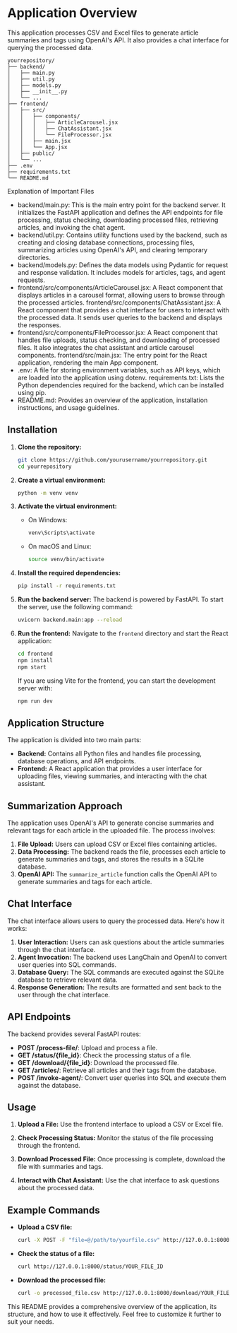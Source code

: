 # Application Overview

This application processes CSV and Excel files to generate article summaries and tags using OpenAI's API. It also provides a chat interface for querying the processed data.

```
yourrepository/
├── backend/
│   ├── main.py
│   ├── util.py
│   ├── models.py
│   ├── __init__.py
│   └── ...
├── frontend/
│   ├── src/
│   │   ├── components/
│   │   │   ├── ArticleCarousel.jsx
│   │   │   ├── ChatAssistant.jsx
│   │   │   └── FileProcessor.jsx
│   │   ├── main.jsx
│   │   └── App.jsx
│   ├── public/
│   └── ...
├── .env
├── requirements.txt
└── README.md
```

Explanation of Important Files
- backend/main.py: This is the main entry point for the backend server. It initializes the FastAPI application and defines the API endpoints for file processing, status checking, downloading processed files, retrieving articles, and invoking the chat agent.
- backend/util.py: Contains utility functions used by the backend, such as creating and closing database connections, processing files, summarizing articles using OpenAI's API, and clearing temporary directories.
- backend/models.py: Defines the data models using Pydantic for request and response validation. It includes models for articles, tags, and agent requests.
- frontend/src/components/ArticleCarousel.jsx: A React component that displays articles in a carousel format, allowing users to browse through the processed articles.
frontend/src/components/ChatAssistant.jsx: A React component that provides a chat interface for users to interact with the processed data. It sends user queries to the backend and displays the responses.
- frontend/src/components/FileProcessor.jsx: A React component that handles file uploads, status checking, and downloading of processed files. It also integrates the chat assistant and article carousel components.
frontend/src/main.jsx: The entry point for the React application, rendering the main App component.
- .env: A file for storing environment variables, such as API keys, which are loaded into the application using dotenv.
requirements.txt: Lists the Python dependencies required for the backend, which can be installed using pip.
- README.md: Provides an overview of the application, installation instructions, and usage guidelines.


## Installation

1. **Clone the repository:**
   ```bash
   git clone https://github.com/yourusername/yourrepository.git
   cd yourrepository
   ```

2. **Create a virtual environment:**
   ```bash
   python -m venv venv
   ```

3. **Activate the virtual environment:**
   - On Windows:
     ```bash
     venv\Scripts\activate
     ```
   - On macOS and Linux:
     ```bash
     source venv/bin/activate
     ```

4. **Install the required dependencies:**
   ```bash
   pip install -r requirements.txt
   ```

5. **Run the backend server:**
   The backend is powered by FastAPI. To start the server, use the following command:
   ```bash
   uvicorn backend.main:app --reload
   ```

6. **Run the frontend:**
   Navigate to the `frontend` directory and start the React application:
   ```bash
   cd frontend
   npm install
   npm start
   ```

   If you are using Vite for the frontend, you can start the development server with:
   ```bash
   npm run dev
   ```

## Application Structure

The application is divided into two main parts:

- **Backend:** Contains all Python files and handles file processing, database operations, and API endpoints.
- **Frontend:** A React application that provides a user interface for uploading files, viewing summaries, and interacting with the chat assistant.

## Summarization Approach

The application uses OpenAI's API to generate concise summaries and relevant tags for each article in the uploaded file. The process involves:

1. **File Upload:** Users can upload CSV or Excel files containing articles.
2. **Data Processing:** The backend reads the file, processes each article to generate summaries and tags, and stores the results in a SQLite database.
3. **OpenAI API:** The `summarize_article` function calls the OpenAI API to generate summaries and tags for each article.

## Chat Interface

The chat interface allows users to query the processed data. Here's how it works:

1. **User Interaction:** Users can ask questions about the article summaries through the chat interface.
2. **Agent Invocation:** The backend uses LangChain and OpenAI to convert user queries into SQL commands.
3. **Database Query:** The SQL commands are executed against the SQLite database to retrieve relevant data.
4. **Response Generation:** The results are formatted and sent back to the user through the chat interface.

## API Endpoints

The backend provides several FastAPI routes:

- **POST /process-file/**: Upload and process a file.
- **GET /status/{file_id}**: Check the processing status of a file.
- **GET /download/{file_id}**: Download the processed file.
- **GET /articles/**: Retrieve all articles and their tags from the database.
- **POST /invoke-agent/**: Convert user queries into SQL and execute them against the database.

## Usage

1. **Upload a File:**
   Use the frontend interface to upload a CSV or Excel file.

2. **Check Processing Status:**
   Monitor the status of the file processing through the frontend.

3. **Download Processed File:**
   Once processing is complete, download the file with summaries and tags.

4. **Interact with Chat Assistant:**
   Use the chat interface to ask questions about the processed data.

## Example Commands

- **Upload a CSV file:**
  ```bash
  curl -X POST -F "file=@/path/to/yourfile.csv" http://127.0.0.1:8000/process-file/
  ```

- **Check the status of a file:**
  ```bash
  curl http://127.0.0.1:8000/status/YOUR_FILE_ID
  ```

- **Download the processed file:**
  ```bash
  curl -o processed_file.csv http://127.0.0.1:8000/download/YOUR_FILE_ID
  ```

This README provides a comprehensive overview of the application, its structure, and how to use it effectively. Feel free to customize it further to suit your needs.
